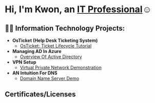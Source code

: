 <h1>Hi, I'm Kwon, an <a href="https://linkedin.com/in/raekwon-brant95">IT Professional</a>☺</h1>

<h2>👨‍💻 Information Technology Projects:</h2>

- <b>OsTicket (Help Desk Ticketing System)</b>
  - [OsTicket: Ticket Lifecycle Tutorial](https://github.com/Mrhosendove/ticket-lifecycle)
- <b>Managing AD In Azure</b>
  - [Overview Of Active Directory](https://github.com/Mrhosendove/admanagement)
- <b>VPN Setup</b>
  - [Virtual Private Network Demonstration](https://github.com/Mrhosendove/Vpnsetup-protocols)
- <b>AN Intuition For DNS</b>
  - [Domain Name Server Demo](https://github.com//Mrhosendove/Dnsdemo)
 
<h2> Certificates/Licenses </h2>
